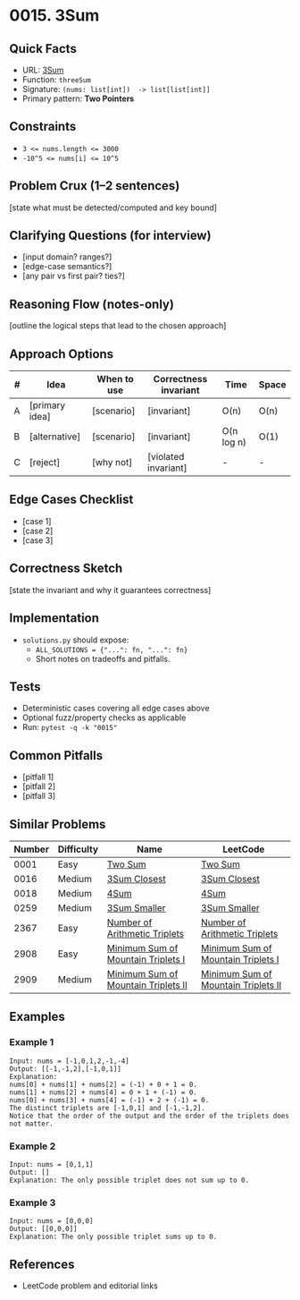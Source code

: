 # 0015. 3Sum

## Quick Facts

- URL: [3Sum](https://leetcode.com/problems/3sum/)
- Function: `threeSum`
- Signature: `(nums: list[int])  -> list[list[int]]`
- Primary pattern: **Two Pointers**

## Constraints

- `3 <= nums.length <= 3000`
- `-10^5 <= nums[i] <= 10^5`

## Problem Crux (1–2 sentences)

[state what must be detected/computed and key bound]

## Clarifying Questions (for interview)

- [input domain? ranges?]
- [edge-case semantics?]
- [any pair vs first pair? ties?]

## Reasoning Flow (notes-only)

[outline the logical steps that lead to the chosen approach]

## Approach Options

| # | Idea | When to use | Correctness invariant | Time | Space |
|---|------|-------------|-----------------------|------|-------|
| A | [primary idea] | [scenario] | [invariant] | O(n) | O(n) |
| B | [alternative] | [scenario] | [invariant] | O(n log n) | O(1) |
| C | [reject] | [why not] | [violated invariant] | - | - |

## Edge Cases Checklist

- [case 1]
- [case 2]
- [case 3]

## Correctness Sketch

[state the invariant and why it guarantees correctness]

## Implementation

- `solutions.py` should expose:
  - `ALL_SOLUTIONS = {"...": fn, "...": fn}`
  - Short notes on tradeoffs and pitfalls.

## Tests

- Deterministic cases covering all edge cases above
- Optional fuzz/property checks as applicable
- Run: `pytest -q -k "0015"`

## Common Pitfalls

- [pitfall 1]
- [pitfall 2]
- [pitfall 3]

## Similar Problems

| Number | Difficulty | Name | LeetCode |
|---|---|---|---|
| 0001 | Easy | [Two Sum](../0001-two-sum/readme.md) | [Two Sum](https://leetcode.com/problems/two-sum/) |
| 0016 | Medium | [3Sum Closest](../0016-3sum-closest/readme.md) | [3Sum Closest](https://leetcode.com/problems/3sum-closest/) |
| 0018 | Medium | [4Sum](../0018-4sum/readme.md) | [4Sum](https://leetcode.com/problems/4sum/) |
| 0259 | Medium | [3Sum Smaller](../0259-3sum-smaller/readme.md) | [3Sum Smaller](https://leetcode.com/problems/3sum-smaller/) |
| 2367 | Easy | [Number of Arithmetic Triplets](../2367-number-of-arithmetic-triplets/readme.md) | [Number of Arithmetic Triplets](https://leetcode.com/problems/number-of-arithmetic-triplets/) |
| 2908 | Easy | [Minimum Sum of Mountain Triplets I](../2908-minimum-sum-of-mountain-triplets-i/readme.md) | [Minimum Sum of Mountain Triplets I](https://leetcode.com/problems/minimum-sum-of-mountain-triplets-i/) |
| 2909 | Medium | [Minimum Sum of Mountain Triplets II](../2909-minimum-sum-of-mountain-triplets-ii/readme.md) | [Minimum Sum of Mountain Triplets II](https://leetcode.com/problems/minimum-sum-of-mountain-triplets-ii/) |

## Examples

### Example 1

```text
Input: nums = [-1,0,1,2,-1,-4]
Output: [[-1,-1,2],[-1,0,1]]
Explanation:
nums[0] + nums[1] + nums[2] = (-1) + 0 + 1 = 0.
nums[1] + nums[2] + nums[4] = 0 + 1 + (-1) = 0.
nums[0] + nums[3] + nums[4] = (-1) + 2 + (-1) = 0.
The distinct triplets are [-1,0,1] and [-1,-1,2].
Notice that the order of the output and the order of the triplets does not matter.
```

### Example 2

```text
Input: nums = [0,1,1]
Output: []
Explanation: The only possible triplet does not sum up to 0.
```

### Example 3

```text
Input: nums = [0,0,0]
Output: [[0,0,0]]
Explanation: The only possible triplet sums up to 0.
```

## References

- LeetCode problem and editorial links
